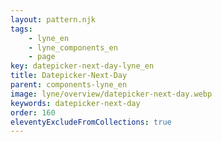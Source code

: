 ```yaml
---
layout: pattern.njk
tags: 
    - lyne_en
    - lyne_components_en
    - page
key: datepicker-next-day-lyne_en
title: Datepicker-Next-Day
parent: components-lyne_en
image: lyne/overview/datepicker-next-day.webp
keywords: datepicker-next-day
order: 160
eleventyExcludeFromCollections: true
---
```

